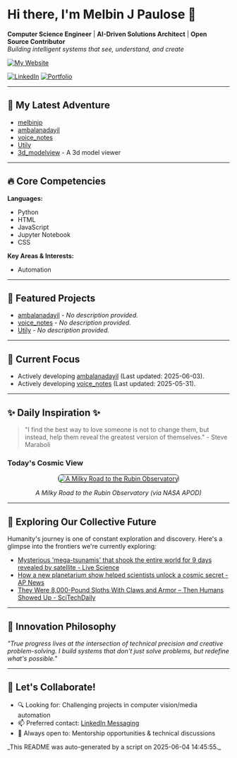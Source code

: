 # Hi there, I'm Melbin J Paulose 👋
**Computer Science Engineer** | **AI-Driven Solutions Architect** | **Open Source Contributor**  
*Building intelligent systems that see, understand, and create*

[![My Website](https://img.shields.io/badge/Website-wecanuseai.com-brightgreen?style=flat)](https://wecanuseai.com)

[![LinkedIn](https://img.shields.io/badge/LinkedIn-Connect%20Professionally-blue?style=flat&logo=linkedin)](https://www.linkedin.com/in/melbinjpaulose)
[![Portfolio](https://img.shields.io/badge/Portfolio-See%20My%20Work-important)](https://melbinjp.github.io/Utily/)

---

## 🚀 My Latest Adventure

<!-- REPO_LIST_START -->
* [melbinjp](https://github.com/melbinjp/melbinjp)
* [ambalanadayil](https://github.com/melbinjp/ambalanadayil)
* [voice_notes](https://github.com/melbinjp/voice_notes)
* [Utily](https://github.com/melbinjp/Utily)
* [3d_modelview](https://github.com/melbinjp/3d_modelview) - A 3d model viewer
<!-- REPO_LIST_END -->

---

## 🔥 Core Competencies

<!-- CORE_COMPETENCIES_START -->
**Languages:**
* Python
* HTML
* JavaScript
* Jupyter Notebook
* CSS

**Key Areas & Interests:**
* Automation
<!-- CORE_COMPETENCIES_END -->

---

## 🚀 Featured Projects

<!-- FEATURED_PROJECTS_START -->
* [ambalanadayil](https://github.com/melbinjp/ambalanadayil) - _No description provided._
* [voice_notes](https://github.com/melbinjp/voice_notes) - _No description provided._
* [Utily](https://github.com/melbinjp/Utily) - _No description provided._
<!-- FEATURED_PROJECTS_END -->

---

## 📌 Current Focus

<!-- CURRENT_FOCUS_START -->
* Actively developing [ambalanadayil](https://github.com/melbinjp/ambalanadayil) (Last updated: 2025-06-03).
* Actively developing [voice_notes](https://github.com/melbinjp/voice_notes) (Last updated: 2025-05-31).
<!-- CURRENT_FOCUS_END -->

---

## ✨ Daily Inspiration ✨

<!-- INSPIRATION_START -->
> "I find the best way to love someone is not to change them, but instead, help them reveal the greatest version of themselves." - Steve Maraboli

### Today's Cosmic View


<p align="center">
  <a href="https://apod.nasa.gov/apod/image/2506/RubinMw_assuncao_1460.jpg" target="_blank">
    <img src="https://apod.nasa.gov/apod/image/2506/RubinMw_assuncao_1460.jpg" alt="A Milky Road to the Rubin Observatory" border="1" style="max-width: 100%; height: auto; border-radius: 8px;">
  </a>
</p>
<p align="center"><em>A Milky Road to the Rubin Observatory (via NASA APOD)</em></p>

<!-- INSPIRATION_END -->

---

## 🌌 Exploring Our Collective Future

Humanity's journey is one of constant exploration and discovery. Here's a glimpse into the frontiers we're currently exploring:

<!-- FUTURE_INSIGHTS_START -->
* [Mysterious 'mega-tsunamis' that shook the entire world for 9 days revealed by satellite - Live Science](https://www.livescience.com/planet-earth/tsunami/mysterious-mega-tsunamis-that-shook-the-entire-world-for-9-days-revealed-by-satellite)
* [How a new planetarium show helped scientists unlock a cosmic secret - AP News](https://apnews.com/article/museum-planetarium-oort-cloud-b0050c65ebff830812b505cdd8c476ec)
* [They Were 8,000-Pound Sloths With Claws and Armor – Then Humans Showed Up - SciTechDaily](https://scitechdaily.com/they-were-8000-pound-sloths-with-claws-and-armor-then-humans-showed-up/)
<!-- FUTURE_INSIGHTS_END -->

---

## 💬 Innovation Philosophy

*"True progress lives at the intersection of technical precision and creative problem-solving. I build systems that don't just solve problems, but redefine what's possible."*

---

## 🤝 Let's Collaborate!

- 🔍 Looking for: Challenging projects in computer vision/media automation
- 📫 Preferred contact: [LinkedIn Messaging](https://www.linkedin.com/in/melbinjpaulose)
- 🌱 Always open to: Mentorship opportunities & technical discussions

<!-- TIMESTAMP -->_This README was auto-generated by a script on 2025-06-04 14:45:55._<!-- /TIMESTAMP -->
